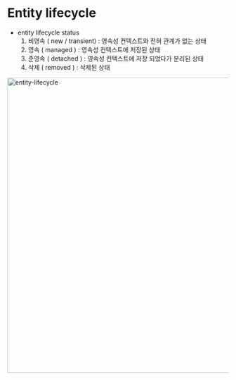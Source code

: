 # Entity lifecycle
- entity lifecycle status
  1. 비영속 ( new / transient) : 영속성 컨텍스트와 전혀 관계가 없는 상태
  2. 영속 ( managed ) : 영속성 컨텍스트에 저장된 상태
  3. 준영속 ( detached ) : 영속성 컨텍스트에 저장 되었다가 분리된 상태
  4. 삭제 ( removed ) : 삭제된 상태

<img width="670" alt="entity-lifecycle" src="https://user-images.githubusercontent.com/17218212/157004342-70795d5a-784a-4460-a6ba-4c3b34e647ab.png">